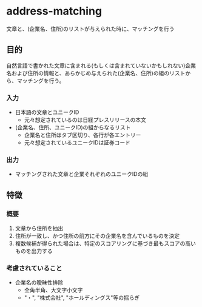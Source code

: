 # address-matching
文章と、(企業名、住所)のリストが与えられた時に、マッチングを行う

## 目的

自然言語で書かれた文章に含まれる(もしくは含まれていないかもしれない)企業名および住所の情報と、あらかじめ与えられた(企業名、住所)の組のリストから、マッチングを行う。

### 入力

* 日本語の文章とユニークID
  * 元々想定されているのは日経プレスリリースの本文
* (企業名、住所、ユニークID)の組からなるリスト
  * 企業名と住所はタブ区切り、各行が各エントリー
  * 元々想定されているユニークIDは証券コード

### 出力

* マッチングされた文章と企業それぞれのユニークIDの組

## 特徴

### 概要

1. 文章から住所を抽出
2. 住所が一致し、かつ住所の前方にその企業名を含んでいるものを決定
3. 複数候補が得られた場合は、特定のスコアリングに基づき最もスコアの高いものを出力する

### 考慮されていること

* 企業名の曖昧性排除
  * 全角半角、大文字小文字
  * "・", "株式会社", "ホールディングス"等の揺らぎ
